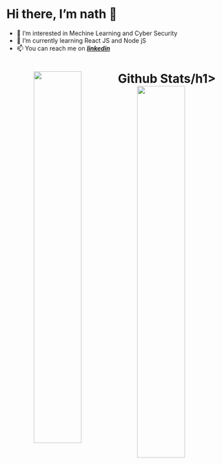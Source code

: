 # Hi there, I’m nath 👋
- 👀 I’m interested in Mechine Learning and Cyber Security
- 🌱 I’m currently learning React JS and Node jS
- 📫 You can reach me on [**_linkedin_**](https://www.linkedin.com/in/anathapindika-surja-putra-18632b204/) 

<h1 align="Center">Github Stats/h1>
<img align="left" width="47%" src="https://github-readme-stats.vercel.app/api?username=nath2006&show_icons=true&theme=tokyonight"/>
      
<img align="left" width="47%"  src="https://github-readme-stats.vercel.app/api/top-langs/?username=nath2006&layout=compact&theme=tokyonight"/>
 
 <!---


- 💞️ I’m looking to collaborate on ...
--->



<!---
nath2006/nath2006 is a ✨ special ✨ repository because its `README.md` (this file) appears on your GitHub profile.
You can click the Preview link to take a look at your changes.
--->

